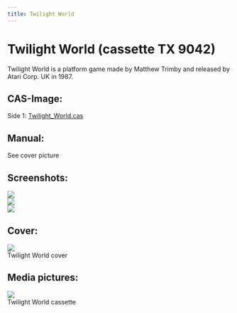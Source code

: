 ```yaml
---
title: Twilight World
---
```

# Twilight World (cassette TX 9042)  
Twilight World is a platform game made by  Matthew Trimby and released by Atari Corp. UK in 1987.  
  
## CAS-Image:  
Side 1: [Twilight_World.cas](attachments/Twilight_World.cas)  
  
## Manual:  
See cover picture  
  
## Screenshots:  
![](attachments/Twilight_World_Screenshot1.jpg)  
![](attachments/Twilight_World_Screenshot2.jpg)  
![](attachments/Twilight_World_Screenshot3.jpg)  
  
## Cover:  
![](attachments/Twilight_World_cover.jpg)  
Twilight World cover  
  
## Media pictures:  
![](attachments/Twilight_World_cass.jpg)  
Twilight World cassette  
